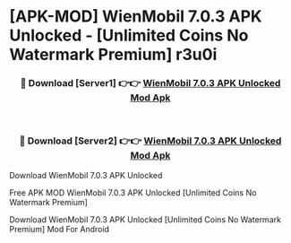 # [APK-MOD] WienMobil 7.0.3 APK Unlocked - [Unlimited Coins No Watermark Premium] r3u0i



<div align="center">
<h3>🔴 Download [Server1] 👉👉 <a href="https://momento.my/?title=WienMobil_7.0.3_APK_Unlocked">WienMobil 7.0.3 APK Unlocked Mod Apk</a></h3><br>

<h3>🔴 Download [Server2] 👉👉 <a href="https://momento.my/?title=WienMobil_7.0.3_APK_Unlocked">WienMobil 7.0.3 APK Unlocked Mod Apk</a></h3>
</div>



Download WienMobil 7.0.3 APK Unlocked 

Free APK MOD WienMobil 7.0.3 APK Unlocked [Unlimited Coins No Watermark Premium]

Download WienMobil 7.0.3 APK Unlocked [Unlimited Coins No Watermark Premium] Mod For Android
